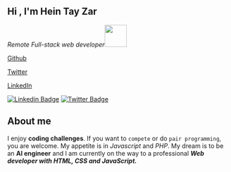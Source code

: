 
<h2>Hi , I'm Hein Tay Zar</h2>

<p><em>Remote Full-stack web developer</em><img src="https://media.giphy.com/media/XGma2iRIHTKkwqRkFl/giphy.gif" width="50"></p>

<a href="https://github.com/heintayzar-hm/">Github</a>

<a href="https://twitter.com/heintayzarhm">Twitter</a>

<a href="https://www.linkedin.com/in/hein-tay-zar/">LinkedIn</a>


[![Linkedin Badge](https://img.shields.io/badge/-badge-blue)](https://www.linkedin.com/in/hein-tay-zar/)
[![Twitter Badge](https://img.shields.io/badge/-@hein-tay-zar?style=flat-square&labelColor=1ca0f1&logo=twitter&logoColor=white&link=https://twitter.com/heintayzarhm)](https://twitter.com/heintayzarhm)
## About me

I enjoy <b>coding challenges</b>. If you want to `compete` or do `pair programming`, you are welcome. My appetite is in <i>Javascript</i> and <i>PHP</i>. My dream is to be an <b>AI engineer</b> and I am currently on the way to a professional <b><i>Web developer with HTML, CSS and JavaScript.</i></b>


